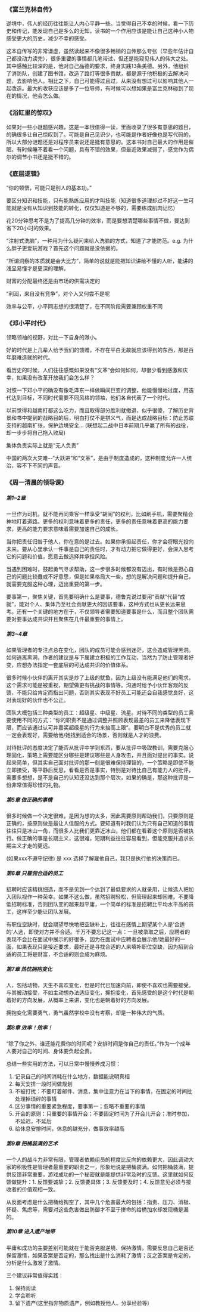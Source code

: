 ### 《富兰克林自传》

逆境中，伟人的经历往往能让人内心平静一些。当觉得自己不幸的时候，看一下历史和传记，能发现自己是多么的无知，读书的一个作用应该是能让自己这种小人物感受更大的历史，减少不幸的感受。

这本自传写的非常谦虚，虽然读起来不像很多畅销的自传那么夸张（早些年估计自己都没动力读完），很多重要的事情都几笔带过，但还是能窥见伟人的伟大之处。其中感触比较深的是，他对自己品德的要求，终身实践13条美德。另外，他组织了消防队，创建了图书馆，改造了路灯等很多贡献，都是源于他积极的去解决问题，去影响他人。相比之下，自己可能得过且过，从来没有想过可以影响其他人一起改造。最大的收获应该是多了一位导师，有时候可以想如果是富兰克林碰到了现在的情况，他会怎么做。

### 《浴缸里的惊叹》

如果对一些小谜题感兴趣，这是一本很值得一读，里面收录了很多有意思的题目，的确很多让自己惊叹到了。可能是自己见识少，也可能是作者好像也是写代码的，所以大部分谜题还是对程序员来说还是挺有意思的。这本书对自己最大的作用是催眠，有时候睡不着看一个问题，具有不错的效果，但最近效果减弱了，感觉作为偶尔的调节小书还是挺不错的。



### 《底层逻辑》

“你的顿悟，可能只是别人的基本功。”

要区分知识和技能，只有能熟练应用的才叫技能（知道很多道理却过不好这一生可能就是没有从知识到技能的转化，仅仅知道是不够的，需要练成肌肉记忆）

花20分钟思考不是为了提高几分钟的效率，而是要想清楚哪些事情不做，要达到省下20小时的效果。

“注射式洗脑”，一种用为什么疑问来给人洗脑的方式，知道了才能防范。e.g. 为什么胖子更爱玩游戏？首先这个问题就是没依据的。

“所谓洞察的本质就是会大比方”，简单的说就是能把知识讲给不懂的人听，能讲的浅显易懂才是更深的理解。

财富的分配最终还是由市场的供需决定的

“利润，来自没有竞争”，对个人又何尝不是呢

效率与公平，小平同志想的很清楚了，在不同阶段需要兼顾权重不同

### 《邓小平时代》

领略领袖的视野，对比一下自身的渺小。

好的时代是上几辈人给予我们的馈赠，不存在平白无故就应该得到的东西，那是百年磨难造就的时代。

看历史的时候，人们往往感慨如果没有“文革”会如何如何，却很少看到感激和庆幸，如果没有改革开放我们会怎么样？

对照一下邓小平的确没有像毛泽东一样做瞬间巨变的调整，他能慢慢地过度，用迭代达到目标，不同时代需要不同风格的领袖，他们各自代表了一个时代。

以前觉得和越南打都这么吃力，而且取得部分胜利就撤退，似乎很傻，了解历史背景和书中提到的战略目的后，明白打仗不是拼义气，而是达成战略目标：防止苏联支持的越南扩张，保护边境安全... (联想起二战中日本前期几乎赢了所有的战役，却一步步将自己拖入败局)

集体负责实际上就是“无人负责”

中国的两次大灾难--“大跃进”和“文革”，是由于制度造成的，这种制度允许一人统治，容不下不同的声音。

### 《周一清晨的领导课》

##### 第1~2章

一旦作为司机，就不能再同乘客一样享受“胡闹”的权利，比如刷手机，需要聚精会神地盯着道路。更多的权利意味着更多的责任，更多的责任意味着更高的能力要求，更高的能力要求意味着需要加速自己的成长。

当你把责任归咎于他人，你在意的是过去。如果你承担起责任，你才会将眼光投向未来。要从心里承认一件事是自己的责任时，才有动力把它做得更好，会深入思考它的问题和价值，愿意去做选择并承担风险。

当遇到困难时，鼓起勇气寻求帮助，这一步很多时候都没有迈出，有时候是担心自己的问题比较蠢或不好意思，但是如果格局大一些，想的是解决问题和提升自己，就需要克服这种心理，迈出重要的第一步。

要事第一，聚焦关键，首先要明确什么是要事，德鲁克说过要用“贡献”代替“成就”，能对个人、集体乃至社会贡献更大的因该要事，这种方式也从更长远来思考。还有一个关键的地方在于，不仅领导者需要知道要事是什么，而且整个团队需要对要事达成共识并且聚焦在几件最重要的事情上。

##### 第3~4章

如果管理者的专注点总在变化，团队的成员可能会感到迷茫，这会造成管理黑洞。如何逃离黑洞，作者的建议是与下属建立积极的工作互动，当然为了防止管理者好变，应想办法指定一套底层的可达成共识的价值体系。

很多时候小伙伴的离开其实是炒了上级的鱿鱼，因为上级没有能满足他们的需求，这个需求可能是被重视，期望做更有挑战的事情等。沟通时给予小伙伴客观的反馈，不能只给肯定而指出问题，否则其实表现不好员工可能还会自我感觉良好，这对表现好的伙伴也不公正。

团队大概包括三种类型的员工：超级星、中级星、流星。对待不同的类型的员工需要使用不同的方式：“你的职责不是通过调整并照顾表现最差的员工来降低表现下限，而应该通过认可并嘉奖超级星的行为来抬高上限”。要明白不是优秀的员工就一定会表现好，需要给他/她找到适合的场景，否则就是人才的浪费。

对待批评的态度决定了能否从批评中学到东西，要从批评中吸取教训，需要克服心理固化，策略上需要能区分哪些是建议哪些是人身攻击，并且面对提出的事实。说起来简单，但其实自己面对批评的那一刻是很难保持理智的，一个策略是即使不能立即接受，等平静后反思，看看是否是事实，特别是对待比自己有能力人的批评，需要多想想，是不是自己的认知还没达到那个层次，如果的确是，那这种批评是一份非常值得珍惜的礼物。

##### 第5章 做正确的事情

很多时候做一个决定很难，是因为想的太多，因此需要原则帮助我们，只要原则是正确的，按原则做是最让人信服的方式。要知道有时我们认为只有自己知道的事情往往只是冰山一角，而很多人比我们更靠近冰山，他们都在看着这个原则是否被执行。做正确的事是长期主义，这很难，短期利益往往容易看到，但能克服并追求长期主义才走的更远。

(如果xxx不遵守纪律) 是 xxx 选择了解雇他自己，我只是执行他的决策而已。

##### 第6章 只雇佣合适的员工

招聘时应该精挑细选，而不是见到一个达到了最低要求的人就录用，让候选人把加入团队视作一种荣幸。如果不这么做，虽然招聘轻松，但管理起来却困难。不要降低招聘标准，否则团队变的越来越平庸，一个简单的标准是招聘比平均水平高的员工，这样至少能让团队发展。

有职位空缺时，就会期望尽快地把空缺补上，往往在感情上期望某个人是‘合适的’人选，即使对方并不合适。千万不要忘记这一点：一旦被录取之后，应聘者的表现不会比在面试中展示的好很多，因为在面试中应聘者会展示他/她最好的一面，如果表现只是接近要求，最好还是寻找合适的人来填补职位空缺，因为招到合适的员工将是财富，不合适的则会成为麻烦。

##### 第7章 热忱拥抱变化

人，包括动物，天生不喜欢变化，但是时代已加速向前，即使不喜欢也需要接受。与其被动接受，不如主动想办法适应变化，拥抱变化，首先感受的是这个时代是朝着好的方向发展，从概率上来讲，变化也是朝着好的方向发展。

拥抱变化需要勇气，勇气虽然学校中没有考察，却是一种伟大的气质。

##### 第8章 效率！效率！

“除了你之外，谁还能花费你的时间呢？安排时间是你自己的责任。”作为一个成年人要对自己的时间、身体要负起全责。

总结一些实用的方法，可以日常中慢慢养成习惯：

1. 记录自己的时间消耗在什么地方，数据能说明真相
2. 每天安排一段时间做规划
3. 不被打扰：不要盯着邮件、消息，集中注意力在当下的事情，在固定的时间批处理掉琐碎的事情
4. 区分事情的重要紧急程度，要事第一；忽略不重要的事情
5. 开会的原则：只重要的事情开会；不要固定时间为了开会儿开会；准时参加，不延迟，不延后
6. 给休息安排时间，休息的越充分，做事效率越高

##### 第9章 把桶装满的艺术

一个人的战斗力非常有限，管理者依赖组员的程度比反向的依赖更大，因此调动大家的积极性是管理者最重要的职责之一，形象地说是把桶装满。如何把桶装满，提供反馈非常重要，游戏成功的一个秘密就是能提供非常及时的反馈。这里就如何反馈做提升：1. 反馈要诚挚；2. 反馈要具体；3. 反馈要及时；4. 反馈意见必须与接收者的价值观相一致。

从反面考虑是什么把桶给掏空了，其中几个危害最大的包括：指责、压力、消极、怀疑、焦虑等，需要对这些危害做出防御才不至于拼命的给桶加水却发现桶是漏的。

##### 第10章 进入遗产地带

平庸和成功的主要差别可能就在于能否克服逆境、保持激情，需要反思自己是否还保留激情，如果答案是否定的，那么找出是什么消耗了激情；反之答案是肯定的，分析是什么激发了激情。

三个建议非常值得实践：

1. 保持阅读
2. 学会聆听
3. 留下遗产(这里指非物质遗产，例如教授他人、分享经验等)
